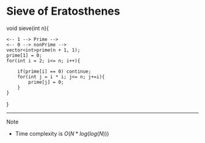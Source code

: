 # Sieve of Eratosthenes

void sieve(int n){

    <-- 1 --> Prime -->
    <-- 0 --> nonPrime -->
    vector<int>prime(n + 1, 1);
    prime[1] = 0;
    for(int i = 2; i<= n; i++){
    
        if(prime[i] == 0) continue;
        for(int j = i * i; j<= n; j+=i){
            prime[j] = 0;
        }
    }
    
}

<hr/>

> [!NOTE]
> - Time complexity is $O(N * log(log(N)))$
